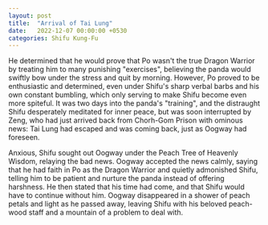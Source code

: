 ```yaml
---
layout: post
title:  "Arrival of Tai Lung"
date:   2022-12-07 00:00:00 +0530
categories: Shifu Kung-Fu
---
```

He determined that he would prove that Po wasn't the true Dragon Warrior by treating him to many punishing "exercises", believing the panda would swiftly bow under the stress and quit by morning. However, Po proved to be enthusiastic and determined, even under Shifu's sharp verbal barbs and his own constant bumbling, which only serving to make Shifu become even more spiteful. It was two days into the panda's "training", and the distraught Shifu desperately meditated for inner peace, but was soon interrupted by Zeng, who had just arrived back from Chorh-Gom Prison with ominous news: Tai Lung had escaped and was coming back, just as Oogway had foreseen.

Anxious, Shifu sought out Oogway under the Peach Tree of Heavenly Wisdom, relaying the bad news. Oogway accepted the news calmly, saying that he had faith in Po as the Dragon Warrior and quietly admonished Shifu, telling him to be patient and nurture the panda instead of offering harshness. He then stated that his time had come, and that Shifu would have to continue without him. Oogway disappeared in a shower of peach petals and light as he passed away, leaving Shifu with his beloved peach-wood staff and a mountain of a problem to deal with.